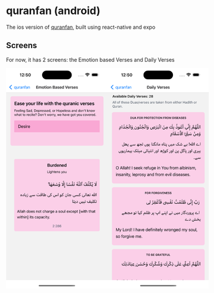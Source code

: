 # quranfan (android)

The ios version of [quranfan](https://quranfan.vercel.app), built using react-native and expo

## Screens

For now, it has 2 screens: the Emotion based Verses and Daily Verses

<div style="display: flex; justify-content: space-between;">
  <img src="app/assets/emotion.png" height="600" title="Emotion Based Verses" />

  <img src="app/assets/daily_verses.png" height="600" title="Daily Verses" />
</div>
